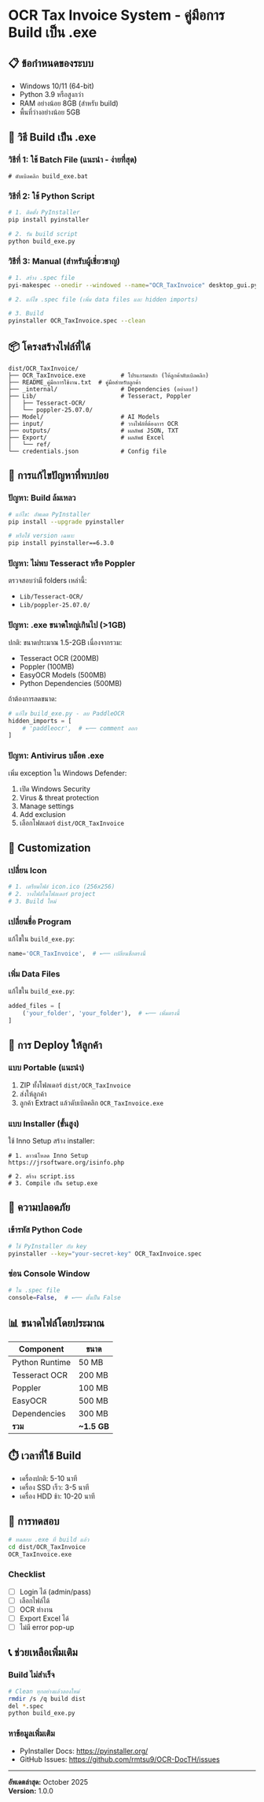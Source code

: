 # OCR Tax Invoice System - คู่มือการ Build เป็น .exe

## 📋 ข้อกำหนดของระบบ

- Windows 10/11 (64-bit)
- Python 3.9 หรือสูงกว่า
- RAM อย่างน้อย 8GB (สำหรับ build)
- พื้นที่ว่างอย่างน้อย 5GB

## 🚀 วิธี Build เป็น .exe

### วิธีที่ 1: ใช้ Batch File (แนะนำ - ง่ายที่สุด)

```batch
# ดับเบิลคลิก build_exe.bat
```

### วิธีที่ 2: ใช้ Python Script

```bash
# 1. ติดตั้ง PyInstaller
pip install pyinstaller

# 2. รัน build script
python build_exe.py
```

### วิธีที่ 3: Manual (สำหรับผู้เชี่ยวชาญ)

```bash
# 1. สร้าง .spec file
pyi-makespec --onedir --windowed --name="OCR_TaxInvoice" desktop_gui.py

# 2. แก้ไข .spec file (เพิ่ม data files และ hidden imports)

# 3. Build
pyinstaller OCR_TaxInvoice.spec --clean
```

## 📦 โครงสร้างไฟล์ที่ได้

```
dist/OCR_TaxInvoice/
├── OCR_TaxInvoice.exe          # โปรแกรมหลัก (ให้ลูกค้าดับเบิลคลิก)
├── README_คู่มือการใช้งาน.txt  # คู่มือสำหรับลูกค้า
├── _internal/                  # Dependencies (อย่าลบ!)
├── Lib/                        # Tesseract, Poppler
│   ├── Tesseract-OCR/
│   └── poppler-25.07.0/
├── Model/                      # AI Models
├── input/                      # วางไฟล์ที่ต้องการ OCR
├── outputs/                    # ผลลัพธ์ JSON, TXT
├── Export/                     # ผลลัพธ์ Excel
│   └── ref/
└── credentials.json            # Config file
```

## 🔧 การแก้ไขปัญหาที่พบบ่อย

### ปัญหา: Build ล้มเหลว

```bash
# แก้ไข: อัพเดต PyInstaller
pip install --upgrade pyinstaller

# หรือใช้ version เฉพาะ
pip install pyinstaller==6.3.0
```

### ปัญหา: ไม่พบ Tesseract หรือ Poppler

ตรวจสอบว่ามี folders เหล่านี้:
- `Lib/Tesseract-OCR/`
- `Lib/poppler-25.07.0/`

### ปัญหา: .exe ขนาดใหญ่เกินไป (>1GB)

ปกติ: ขนาดประมาณ 1.5-2GB เนื่องจากรวม:
- Tesseract OCR (200MB)
- Poppler (100MB)
- EasyOCR Models (500MB)
- Python Dependencies (500MB)

ถ้าต้องการลดขนาด:
```python
# แก้ไข build_exe.py - ลบ PaddleOCR
hidden_imports = [
    # 'paddleocr',  # ←── comment ออก
]
```

### ปัญหา: Antivirus บล็อค .exe

เพิ่ม exception ใน Windows Defender:
1. เปิด Windows Security
2. Virus & threat protection
3. Manage settings
4. Add exclusion
5. เลือกโฟลเดอร์ `dist/OCR_TaxInvoice`

## 📝 Customization

### เปลี่ยน Icon

```bash
# 1. เตรียมไฟล์ icon.ico (256x256)
# 2. วางไฟล์ในโฟลเดอร์ project
# 3. Build ใหม่
```

### เปลี่ยนชื่อ Program

แก้ไขใน `build_exe.py`:
```python
name='OCR_TaxInvoice',  # ←── เปลี่ยนชื่อตรงนี้
```

### เพิ่ม Data Files

แก้ไขใน `build_exe.py`:
```python
added_files = [
    ('your_folder', 'your_folder'),  # ←── เพิ่มตรงนี้
]
```

## 🚢 การ Deploy ให้ลูกค้า

### แบบ Portable (แนะนำ)

1. ZIP ทั้งโฟลเดอร์ `dist/OCR_TaxInvoice`
2. ส่งให้ลูกค้า
3. ลูกค้า Extract แล้วดับเบิลคลิก `OCR_TaxInvoice.exe`

### แบบ Installer (ขั้นสูง)

ใช้ Inno Setup สร้าง installer:
```
# 1. ดาวน์โหลด Inno Setup
https://jrsoftware.org/isinfo.php

# 2. สร้าง script.iss
# 3. Compile เป็น setup.exe
```

## 🔐 ความปลอดภัย

### เข้ารหัส Python Code

```bash
# ใช้ PyInstaller กับ key
pyinstaller --key="your-secret-key" OCR_TaxInvoice.spec
```

### ซ่อน Console Window

```python
# ใน .spec file
console=False,  # ←── ตั้งเป็น False
```

## 📊 ขนาดไฟล์โดยประมาณ

| Component | ขนาด |
|-----------|------|
| Python Runtime | 50 MB |
| Tesseract OCR | 200 MB |
| Poppler | 100 MB |
| EasyOCR | 500 MB |
| Dependencies | 300 MB |
| **รวม** | **~1.5 GB** |

## ⏱️ เวลาที่ใช้ Build

- เครื่องปกติ: 5-10 นาที
- เครื่อง SSD เร็ว: 3-5 นาที
- เครื่อง HDD ช้า: 10-20 นาที

## 🧪 การทดสอบ

```bash
# ทดสอบ .exe ที่ build แล้ว
cd dist/OCR_TaxInvoice
OCR_TaxInvoice.exe
```

### Checklist
- [ ] Login ได้ (admin/pass)
- [ ] เลือกไฟล์ได้
- [ ] OCR ทำงาน
- [ ] Export Excel ได้
- [ ] ไม่มี error pop-up

## 📞 ช่วยเหลือเพิ่มเติม

### Build ไม่สำเร็จ
```bash
# Clean ทุกอย่างแล้วลองใหม่
rmdir /s /q build dist
del *.spec
python build_exe.py
```

### หาข้อมูลเพิ่มเติม
- PyInstaller Docs: https://pyinstaller.org/
- GitHub Issues: https://github.com/rmtsu9/OCR-DocTH/issues

---

**อัพเดตล่าสุด:** October 2025  
**Version:** 1.0.0
